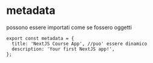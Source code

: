 # metadata

possono essere importati come se fossero oggetti

```rect
export const metadata = {
  title: 'NextJS Course App', //puo' essere dinamico
  description: 'Your first NextJS app!',
};
```
